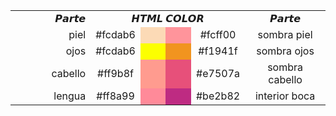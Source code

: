 <div >
  <table border="0" cellpadding="0" cellspacing="0" width="50%" style="text-align:center">
<tr>
<td style="text-align:right" width="30%">𝙋𝙖𝙧𝙩𝙚 </td>
<td colspan="4" style="text-align:center">𝙃𝙏𝙈𝙇 𝘾𝙊𝙇𝙊𝙍</td>
<td width="30%">𝙋𝙖𝙧𝙩𝙚 </td>
</tr>
<tr>
<td style="text-align:right" width="30%"> piel </td>
<td width="10%">#fcdab6</td>
<td width="10%" bgcolor="#fcdab6"></td>
<td width="10%" bgcolor="#ff949b"></td>
<td width="10%"> #fcff00 </td>
<td width="30%" >sombra piel </td>
</tr>
<tr>
<td style="text-align:right" width="30%"> ojos </td>
<td width="10%">#fcdab6</td>
<td width="10%" bgcolor="#fcff00"></td>
<td width="10%" bgcolor="#f1941f"></td>
<td width="10%">#f1941f</td>
<td width="30%" >sombra ojos </td>
</tr>
<tr>
<td style="text-align:right" width="30%"> cabello </td>
<td width="10%">#ff9b8f</td>
<td width="10%" bgcolor="#ff9b8f"></td>
<td width="10%" bgcolor="#e7507a"></td>
<td width="10%">#e7507a</td>
<td width="30%" >sombra cabello </td>
</tr>
<tr>
<td style="text-align:right" width="30%"> lengua </td>
<td width="10%">#ff8a99</td>
<td width="10%" bgcolor="#ff8a99"></td>
<td width="10%" bgcolor="#be2b82"></td>
<td width="10%">#be2b82</td>
<td width="30%" >interior boca </td>
</tr>
</table>
 
